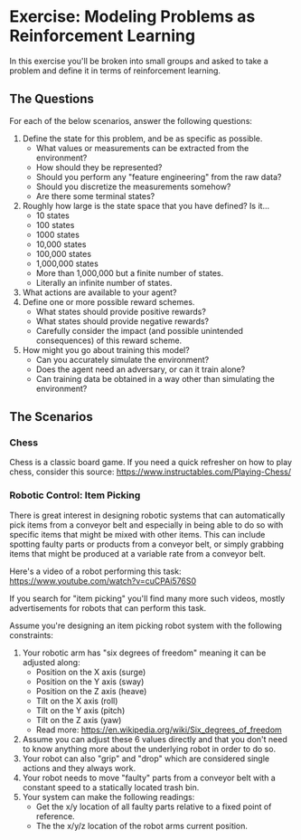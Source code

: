 # Exercise: Modeling Problems as Reinforcement Learning

In this exercise you'll be broken into small groups and asked to take a problem and define it in terms of reinforcement learning.

## The Questions

For each of the below scenarios, answer the following questions:

1. Define the state for this problem, and be as specific as possible.
    * What values or measurements can be extracted from the environment?
    * How should they be represented?
    * Should you perform any "feature engineering" from the raw data?
    * Should you discretize the measurements somehow?
    * Are there some terminal states?
2. Roughly how large is the state space that you have defined? Is it...
    * 10 states
    * 100 states
    * 1000 states
    * 10,000 states
    * 100,000 states
    * 1,000,000 states
    * More than 1,000,000 but a finite number of states.
    * Literally an infinite number of states.
3. What actions are available to your agent?
4. Define one or more possible reward schemes.
    * What states should provide positive rewards?
    * What states should provide negative rewards?
    * Carefully consider the impact (and possible unintended consequences) of this reward scheme.
5. How might you go about training this model?
    * Can you accurately simulate the environment?
    * Does the agent need an adversary, or can it train alone?
    * Can training data be obtained in a way other than simulating the environment?

## The Scenarios

### Chess

Chess is a classic board game. If you need a quick refresher on how to play chess, consider this source: https://www.instructables.com/Playing-Chess/

### Robotic Control: Item Picking

There is great interest in designing robotic systems that can automatically pick items from a conveyor belt and especially in being able to do so with specific items that might be mixed with other items. This can include spotting faulty parts or products from a conveyor belt, or simply grabbing items that might be produced at a variable rate from a conveyor belt. 

Here's a video of a robot performing this task: https://www.youtube.com/watch?v=cuCPAi576S0

If you search for "item picking" you'll find many more such videos, mostly advertisements for robots that can perform this task.

Assume you're designing an item picking robot system with the following constraints:

1. Your robotic arm has "six degrees of freedom" meaning it can be adjusted along:
    * Position on the X axis (surge)
    * Position on the Y axis (sway)
    * Position on the Z axis (heave)
    * Tilt on the X axis (roll)
    * Tilt on the Y axis (pitch)
    * Tilt on the Z axis (yaw)
    * Read more: https://en.wikipedia.org/wiki/Six_degrees_of_freedom
2. Assume you can adjust these 6 values directly and that you don't need to know anything more about the underlying robot in order to do so.
3. Your robot can also "grip" and "drop" which are considered single actions and they always work.
4. Your robot needs to move "faulty" parts from a conveyor belt with a constant speed to a statically located trash bin.
5. Your system can make the following readings:
    * Get the x/y location of all faulty parts relative to a fixed point of reference.
    * The the x/y/z location of the robot arms current position.